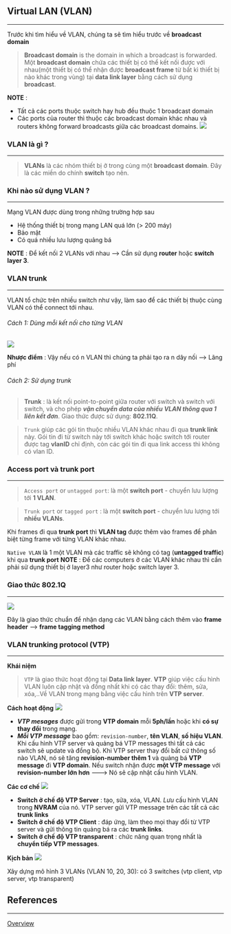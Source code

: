 ## Virtual LAN (VLAN)
___
Trước khi tìm hiểu về VLAN, chúng ta sẽ tìm hiểu trước về **broadcast domain** 
> **Broadcast domain** is the domain in which a broadcast is forwarded. Một **broadcast domain** chứa các thiết bị có thể kết nối được với nhau(một thiết bị có thể nhận được **broadcast frame** từ bất kì thiết bị nào khác trong vùng) tại **data link layer** bằng cách sử dụng **broadcast**.

**NOTE** : 
+ Tất cả các ports thuộc switch hay hub đều thuộc 1 broadcast domain
+ Các ports của router thì thuộc các broadcast domain khác nhau và routers không forward broadcasts giữa các broadcast domains.
![](https://study-ccna.com/wp-content/images/broadcast_domains.jpg)

### VLAN là gì ?
___
> **VLANs** là các nhóm thiết bị ở trong cùng một **broadcast domain**. Đây là các miền do chính **switch** tạo nên.

### Khi nào sử dụng VLAN ?
___
Mạng VLAN được dùng trong những trường hợp sau
+ Hệ thống thiết bị trong mạng LAN quá lớn (>  200 máy)
+ Bảo mật
+ Có quá nhiều lưu lượng quảng bá

**NOTE** : Để kết nối 2 VLANs với nhau -->  Cần sử dụng **router** hoặc **switch layer 3**.

### VLAN trunk
___
VLAN tổ chức trên nhiều switch như vậy, làm sao để các thiết bị thuộc cùng VLAN có thể connect tới nhau.
###### Cách 1: Dùng mỗi kết nối cho từng VLAN
![](https://www.totolink.vn/public/uploads/img_article/vtplagivlantrunkingprotocollagiduongtrunklagi.png)

**Nhược điểm** : Vậy nếu có n VLAN thì chúng ta phải tạo ra n dây nối --> Lãng phí
###### Cách 2: Sử dụng trunk
> **Trunk** : là kết nối point-to-point giữa router với switch và switch với switch, và cho phép ***vận chuyển data của nhiều VLAN thông qua 1 liên kết đơn***. Giao thức được sử dụng: **802.11Q**.

> `Trunk` giúp các gói tin thuộc nhiều VLAN khác nhau đi qua **trunk link** này. Gói tin đi từ switch này tới switch khác hoặc switch tới router được tag **vlanID** chỉ định, còn các gói tin đi qua link access thì không có vlan ID.

### Access port và trunk port
___
> `Access port` or `untagged port`: là một **switch port** - chuyển lưu lượng tới **1 VLAN**.

> `Trunk port` or `tagged port` : là một **switch port** - chuyển lưu lượng tới **nhiều VLANs**.

Khi frames đi qua **trunk port** thì **VLAN tag** được thêm vào frames để phân biệt từng frame với từng VLAN khác nhau.

`Native VLAN` là 1 một VLAN mà các traffic sẽ không có tag (**untagged traffic**) khi qua **trunk port**
**NOTE** : Để các computers ở các VLAN khác nhau thì cần phải sử dụng thiết bị ở layer3 như router hoặc switch layer 3.

### Giao thức 802.1Q
___
![](https://www.totolink.vn/public/uploads/img_article/vtplagivlantrunkingprotocollagigiaothuc8021q.png)

Đây là giao thức chuẩn để nhận dạng các VLAN bằng cách thêm vào **frame header** --> **frame tagging method**

### VLAN trunking protocol (VTP)
___
**Khái niệm**
> `VTP` là giao thức hoạt động tại **Data link layer**. **VTP** giúp việc cấu hình VLAN luôn cập nhật và đồng nhất khi có các thay đổi: thêm, sửa, xóa,..Về VLAN trong mạng bằng việc cấu hình trên **VTP server**.

**Cách hoạt động**
![](https://www.totolink.vn/public/uploads/img_article/vtplagivlantrunkingprotocollagihoatdongcuavtp.png)

+ ***VTP mesages*** được gửi trong **VTP domain** mỗi **5ph/lần** hoặc khi **có sự thay đổi** trong mạng.
+ ***Mỗi VTP message*** bao gồm: `revision-number`, **tên VLAN**, **số hiệu VLAN**. Khi cấu hình VTP server và quảng bá VTP messages thì tất cả các switch sẽ update và đồng bộ. Khi VTP server thay đổi bất cứ thông số nào VLAN, nó sẽ tăng **revision-number thêm 1** và quảng bá **VTP message** đi **VTP domain**. Nếu switch nhận được **một VTP message** với **revision-number lớn hơn** ---> Nó sẽ cập nhật cấu hình VLAN.

**Các cơ chế**
![](https://www.totolink.vn/public/uploads/img_article/vtplagivlantrunkingprotocollagi3cochehoatdongcuavtp.png)

+ **Switch ở chế độ VTP Server** : tạo, sửa, xóa, VLAN. *Lưu* cấu hình VLAN trong **NVRAM** của nó. VTP server gửi VTP message trên các tất cả các **trunk links**
+ **Switch ở chế độ VTP Client** : đáp ứng, làm theo mọi thay đổi từ VTP server và gửi thông tin quảng bá ra các **trunk links**.
+ **Switch ở chế độ VTP transparent** : chức năng quan trọng nhất là **chuyển tiếp VTP messages**.

**Kịch bản** 
![](https://github.com/linhnt31/internship-2020/blob/linhnt-baocao-t1/LinhNT/Network/Switch/LABs/VTP.PNG)

Xây dựng mô hình 3 VLANs (VLAN 10, 20, 30): có 3 switches (vtp client, vtp server, vtp transparent)
## References
___
[Overview](https://www.totolink.vn/article/97-vtp-la-gi-vlan-trunking-protocol-la-gi.html)


